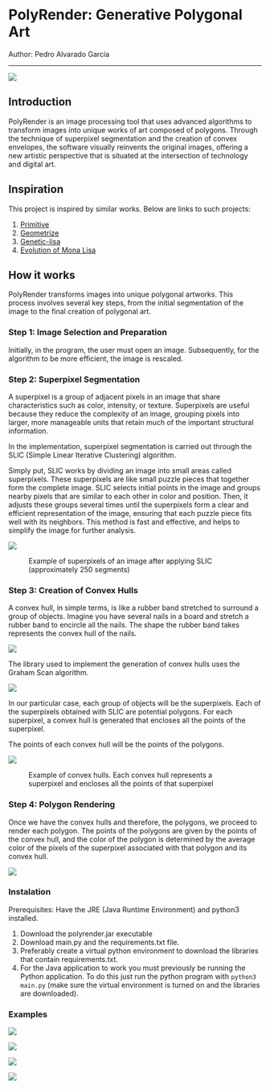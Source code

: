 # PolyRender: Generative Polygonal Art

Author: Pedro Alvarado García

---

![](readme_resources/image1.png)

## Introduction
PolyRender is an image processing tool that uses advanced algorithms to transform images into unique works of art composed of polygons. Through the technique of superpixel segmentation and the creation of convex envelopes, the software visually reinvents the original images, offering a new artistic perspective that is situated at the intersection of technology and digital art.

## Inspiration
This project is inspired by similar works. Below are links to such projects:
1. [Primitive](https://github.com/fogleman/primitive)
2. [Geometrize](https://github.com/Tw1ddle/geometrize)
3. [Genetic-lisa](https://github.com/peterbraden/genetic-lisa)
4. [Evolution of Mona Lisa](https://rogerjohansson.blog/2008/12/07/genetic-programming-evolution-of-mona-lisa/)

## How it works
PolyRender transforms images into unique polygonal artworks. This process involves several key steps, from the initial segmentation of the image to the final creation of polygonal art.

### Step 1: Image Selection and Preparation
Initially, in the program, the user must open an image. Subsequently, for the algorithm to be more efficient, the image is rescaled.

### Step 2: Superpixel Segmentation
A superpixel is a group of adjacent pixels in an image that share characteristics such as color, intensity, or texture. Superpixels are useful because they reduce the complexity of an image, grouping pixels into larger, more manageable units that retain much of the important structural information.

In the implementation, superpixel segmentation is carried out through the SLIC (Simple Linear Iterative Clustering) algorithm.

Simply put, SLIC works by dividing an image into small areas called superpixels. These superpixels are like small puzzle pieces that together form the complete image. SLIC selects initial points in the image and groups nearby pixels that are similar to each other in color and position. Then, it adjusts these groups several times until the superpixels form a clear and efficient representation of the image, ensuring that each puzzle piece fits well with its neighbors. This method is fast and effective, and helps to simplify the image for further analysis.

![](readme_resources/slic_example.png)

<figure>
    <figcaption>Example of superpixels of an image after applying SLIC (approximately 250 segments)</figcaption>
</figure>

### Step 3: Creation of Convex Hulls
A convex hull, in simple terms, is like a rubber band stretched to surround a group of objects. Imagine you have several nails in a board and stretch a rubber band to encircle all the nails. The shape the rubber band takes represents the convex hull of the nails.

![](readme_resources/convex_hull.png)

The library used to implement the generation of convex hulls uses the Graham Scan algorithm.

![](readme_resources/graham_scan.gif)

In our particular case, each group of objects will be the superpixels. Each of the superpixels obtained with SLIC are potential polygons. For each superpixel, a convex hull is generated that encloses all the points of the superpixel.

The points of each convex hull will be the points of the polygons.

![](readme_resources/convex_hull_example.png)

<figure>
    <figcaption>Example of convex hulls. Each convex hull represents a superpixel and encloses all the points of that superpixel</figcaption>
</figure>

### Step 4: Polygon Rendering
Once we have the convex hulls and therefore, the polygons, we proceed to render each polygon. The points of the polygons are given by the points of the convex hull, and the color of the polygon is determined by the average color of the pixels of the superpixel associated with that polygon and its convex hull.

![](readme_resources/example.gif)

### Instalation

Prerequisites: Have the JRE (Java Runtime Environment) and python3 installed.

1. Download the polyrender.jar executable
2. Download main.py and the requirements.txt file.
3. Preferably create a virtual python environment to download the libraries that contain requirements.txt.
4. For the Java application to work you must previously be running the Python application. To do this just run the python program with `python3 main.py` (make sure the virtual environment is turned on and the libraries are downloaded).

### Examples

![](readme_resources/recreation1.png)

![](readme_resources/recreation2.png)

![](readme_resources/recreation3.png)

![](readme_resources/recreation4.png)